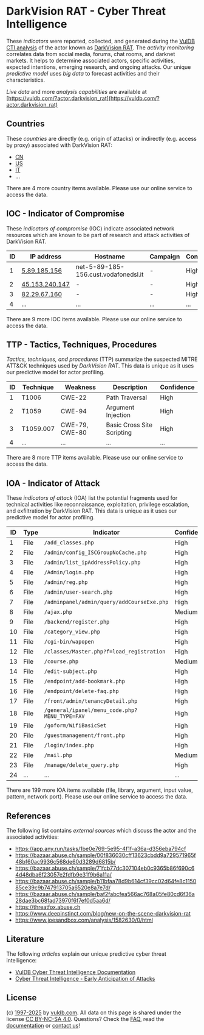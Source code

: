 # DarkVision RAT - Cyber Threat Intelligence

These _indicators_ were reported, collected, and generated during the [VulDB CTI analysis](https://vuldb.com/?kb.cti) of the actor known as [DarkVision RAT](https://vuldb.com/?actor.darkvision_rat). The _activity monitoring_ correlates data from social media, forums, chat rooms, and darknet markets. It helps to determine associated actors, specific activities, expected intentions, emerging research, and ongoing attacks. Our unique _predictive model_ uses _big data_ to forecast activities and their characteristics.

_Live data_ and more _analysis capabilities_ are available at [https://vuldb.com/?actor.darkvision_rat](https://vuldb.com/?actor.darkvision_rat)

## Countries

These _countries_ are directly (e.g. origin of attacks) or indirectly (e.g. access by proxy) associated with DarkVision RAT:

* [CN](https://vuldb.com/?country.cn)
* [US](https://vuldb.com/?country.us)
* [IT](https://vuldb.com/?country.it)
* ...

There are 4 more country items available. Please use our online service to access the data.

## IOC - Indicator of Compromise

These _indicators of compromise_ (IOC) indicate associated network resources which are known to be part of research and attack activities of DarkVision RAT.

ID | IP address | Hostname | Campaign | Confidence
-- | ---------- | -------- | -------- | ----------
1 | [5.89.185.156](https://vuldb.com/?ip.5.89.185.156) | net-5-89-185-156.cust.vodafonedsl.it | - | High
2 | [45.153.240.147](https://vuldb.com/?ip.45.153.240.147) | - | - | High
3 | [82.29.67.160](https://vuldb.com/?ip.82.29.67.160) | - | - | High
4 | ... | ... | ... | ...

There are 9 more IOC items available. Please use our online service to access the data.

## TTP - Tactics, Techniques, Procedures

_Tactics, techniques, and procedures_ (TTP) summarize the suspected MITRE ATT&CK techniques used by _DarkVision RAT_. This data is unique as it uses our predictive model for actor profiling.

ID | Technique | Weakness | Description | Confidence
-- | --------- | -------- | ----------- | ----------
1 | T1006 | CWE-22 | Path Traversal | High
2 | T1059 | CWE-94 | Argument Injection | High
3 | T1059.007 | CWE-79, CWE-80 | Basic Cross Site Scripting | High
4 | ... | ... | ... | ...

There are 8 more TTP items available. Please use our online service to access the data.

## IOA - Indicator of Attack

These _indicators of attack_ (IOA) list the potential fragments used for technical activities like reconnaissance, exploitation, privilege escalation, and exfiltration by DarkVision RAT. This data is unique as it uses our predictive model for actor profiling.

ID | Type | Indicator | Confidence
-- | ---- | --------- | ----------
1 | File | `/add_classes.php` | High
2 | File | `/admin/config_ISCGroupNoCache.php` | High
3 | File | `/admin/list_ipAddressPolicy.php` | High
4 | File | `/Admin/login.php` | High
5 | File | `/admin/reg.php` | High
6 | File | `/admin/user-search.php` | High
7 | File | `/adminpanel/admin/query/addCourseExe.php` | High
8 | File | `/ajax.php` | Medium
9 | File | `/backend/register.php` | High
10 | File | `/category_view.php` | High
11 | File | `/cgi-bin/wapopen` | High
12 | File | `/classes/Master.php?f=load_registration` | High
13 | File | `/course.php` | Medium
14 | File | `/edit-subject.php` | High
15 | File | `/endpoint/add-bookmark.php` | High
16 | File | `/endpoint/delete-faq.php` | High
17 | File | `/front/admin/tenancyDetail.php` | High
18 | File | `/general/ipanel/menu_code.php?MENU_TYPE=FAV` | High
19 | File | `/goform/WifiBasicSet` | High
20 | File | `/guestmanagement/front.php` | High
21 | File | `/login/index.php` | High
22 | File | `/mail.php` | Medium
23 | File | `/manage/delete_query.php` | High
24 | ... | ... | ...

There are 199 more IOA items available (file, library, argument, input value, pattern, network port). Please use our online service to access the data.

## References

The following list contains _external sources_ which discuss the actor and the associated activities:

* https://app.any.run/tasks/1be0e769-5e95-4f1f-a36a-d356eba794cf
* https://bazaar.abuse.ch/sample/00f836030cff13623cbdd9a729571965f48bf60ac9936c568de60d3289d6815b/
* https://bazaar.abuse.ch/sample/71fcb77dc307104eb0c9365b86f690c64d48dba6f23057e2fdfb9e31f9b6a11a/
* https://bazaar.abuse.ch/sample/b11bfaa78d9b614cf39cc02d64fe8c115085ce39c9b747913705a6520e8a7e7d/
* https://bazaar.abuse.ch/sample/baf2fabcfea566ac768a05fe80cd6f36a28dae3bc68fad73970f6f7ef0d5aa6d/
* https://threatfox.abuse.ch
* https://www.deepinstinct.com/blog/new-on-the-scene-darkvision-rat
* https://www.joesandbox.com/analysis/1582630/0/html

## Literature

The following _articles_ explain our unique predictive cyber threat intelligence:

* [VulDB Cyber Threat Intelligence Documentation](https://vuldb.com/?kb.cti)
* [Cyber Threat Intelligence - Early Anticipation of Attacks](https://www.scip.ch/en/?labs.20201022)

## License

(c) [1997-2025](https://vuldb.com/?kb.changelog) by [vuldb.com](https://vuldb.com/?kb.about). All data on this page is shared under the license [CC BY-NC-SA 4.0](https://creativecommons.org/licenses/by-nc-sa/4.0/). Questions? Check the [FAQ](https://vuldb.com/?kb.faq), read the [documentation](https://vuldb.com/?kb) or [contact us](https://vuldb.com/?contact)!
